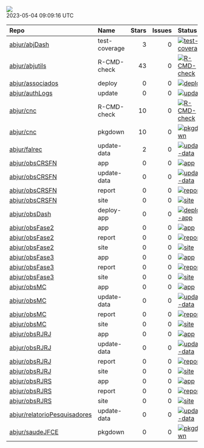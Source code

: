 ![](https://github.com/abjur/abjStatus/workflows/Render%20Status/badge.svg)  
2023-05-04 09:09:16 UTC

| Repo                                                                            | Name          |  Stars|  Issues| Status                                                                                                                                                                     |
|:--------------------------------------------------------------------------------|:--------------|------:|-------:|:---------------------------------------------------------------------------------------------------------------------------------------------------------------------------|
| [abjur/abjDash](https://github.com/abjur/abjDash)                               | test-coverage |      3|       0| [![test-coverage](https://github.com/abjur/abjDash/workflows/test-coverage/badge.svg)](https://github.com/abjur/abjDash/actions/runs/1930316364)                           |
| [abjur/abjutils](https://github.com/abjur/abjutils)                             | R-CMD-check   |     43|       0| [![R-CMD-check](https://github.com/abjur/abjutils/workflows/R-CMD-check/badge.svg)](https://github.com/abjur/abjutils/actions/runs/3961811675)                             |
| [abjur/associados](https://github.com/abjur/associados)                         | deploy        |      0|       0| [![deploy](https://github.com/abjur/associados/workflows/deploy/badge.svg)](https://github.com/abjur/associados/actions/runs/1989734689)                                   |
| [abjur/authLogs](https://github.com/abjur/authLogs)                             | update        |      0|       0| [![update](https://github.com/abjur/authLogs/workflows/update/badge.svg)](https://github.com/abjur/authLogs/actions/runs/4878418060)                                       |
| [abjur/cnc](https://github.com/abjur/cnc)                                       | R-CMD-check   |     10|       0| [![R-CMD-check](https://github.com/abjur/cnc/workflows/R-CMD-check/badge.svg)](https://github.com/abjur/cnc/actions/runs/2665598388)                                       |
| [abjur/cnc](https://github.com/abjur/cnc)                                       | pkgdown       |     10|       0| [![pkgdown](https://github.com/abjur/cnc/workflows/pkgdown/badge.svg)](https://github.com/abjur/cnc/actions/runs/2665598386)                                               |
| [abjur/falrec](https://github.com/abjur/falrec)                                 | update-data   |      2|       0| [![update-data](https://github.com/abjur/falrec/workflows/update-data/badge.svg)](https://github.com/abjur/falrec/actions/runs/4842802554)                                 |
| [abjur/obsCRSFN](https://github.com/abjur/obsCRSFN)                             | app           |      0|       0| [![app](https://github.com/abjur/obsCRSFN/workflows/app/badge.svg)](https://github.com/abjur/obsCRSFN/actions/runs/3275679243)                                             |
| [abjur/obsCRSFN](https://github.com/abjur/obsCRSFN)                             | update-data   |      0|       0| [![update-data](https://github.com/abjur/obsCRSFN/workflows/update-data/badge.svg)](https://github.com/abjur/obsCRSFN/actions/runs/4257190932)                             |
| [abjur/obsCRSFN](https://github.com/abjur/obsCRSFN)                             | report        |      0|       0| [![report](https://github.com/abjur/obsCRSFN/workflows/report/badge.svg)](https://github.com/abjur/obsCRSFN/actions/runs/4418231115)                                       |
| [abjur/obsCRSFN](https://github.com/abjur/obsCRSFN)                             | site          |      0|       0| [![site](https://github.com/abjur/obsCRSFN/workflows/site/badge.svg)](https://github.com/abjur/obsCRSFN/actions/runs/3473830519)                                           |
| [abjur/obsDash](https://github.com/abjur/obsDash)                               | deploy-app    |      0|       0| [![deploy-app](https://github.com/abjur/obsDash/workflows/deploy-app/badge.svg)](https://github.com/abjur/obsDash/actions/runs/4845692383)                                 |
| [abjur/obsFase2](https://github.com/abjur/obsFase2)                             | app           |      0|       0| [![app](https://github.com/abjur/obsFase2/workflows/app/badge.svg)](https://github.com/abjur/obsFase2/actions/runs/2652390783)                                             |
| [abjur/obsFase2](https://github.com/abjur/obsFase2)                             | report        |      0|       0| [![report](https://github.com/abjur/obsFase2/workflows/report/badge.svg)](https://github.com/abjur/obsFase2/actions/runs/4057189310)                                       |
| [abjur/obsFase2](https://github.com/abjur/obsFase2)                             | site          |      0|       0| [![site](https://github.com/abjur/obsFase2/workflows/site/badge.svg)](https://github.com/abjur/obsFase2/actions/runs/3945338845)                                           |
| [abjur/obsFase3](https://github.com/abjur/obsFase3)                             | app           |      0|       0| [![app](https://github.com/abjur/obsFase3/workflows/app/badge.svg)](https://github.com/abjur/obsFase3/actions/runs/2186616925)                                             |
| [abjur/obsFase3](https://github.com/abjur/obsFase3)                             | report        |      0|       0| [![report](https://github.com/abjur/obsFase3/workflows/report/badge.svg)](https://github.com/abjur/obsFase3/actions/runs/3276719437)                                       |
| [abjur/obsFase3](https://github.com/abjur/obsFase3)                             | site          |      0|       0| [![site](https://github.com/abjur/obsFase3/workflows/site/badge.svg)](https://github.com/abjur/obsFase3/actions/runs/2340253444)                                           |
| [abjur/obsMC](https://github.com/abjur/obsMC)                                   | app           |      0|       0| [![app](https://github.com/abjur/obsMC/workflows/app/badge.svg)](https://github.com/abjur/obsMC/actions/runs/4332578598)                                                   |
| [abjur/obsMC](https://github.com/abjur/obsMC)                                   | update-data   |      0|       0| [![update-data](https://github.com/abjur/obsMC/workflows/update-data/badge.svg)](https://github.com/abjur/obsMC/actions/runs/3815327795)                                   |
| [abjur/obsMC](https://github.com/abjur/obsMC)                                   | report        |      0|       0| [![report](https://github.com/abjur/obsMC/workflows/report/badge.svg)](https://github.com/abjur/obsMC/actions/runs/4297153855)                                             |
| [abjur/obsMC](https://github.com/abjur/obsMC)                                   | site          |      0|       0| [![site](https://github.com/abjur/obsMC/workflows/site/badge.svg)](https://github.com/abjur/obsMC/actions/runs/3911354990)                                                 |
| [abjur/obsRJRJ](https://github.com/abjur/obsRJRJ)                               | app           |      0|       0| [![app](https://github.com/abjur/obsRJRJ/workflows/app/badge.svg)](https://github.com/abjur/obsRJRJ/actions/runs/2616460610)                                               |
| [abjur/obsRJRJ](https://github.com/abjur/obsRJRJ)                               | update-data   |      0|       0| [![update-data](https://github.com/abjur/obsRJRJ/workflows/update-data/badge.svg)](https://github.com/abjur/obsRJRJ/actions/runs/2665338147)                               |
| [abjur/obsRJRJ](https://github.com/abjur/obsRJRJ)                               | report        |      0|       0| [![report](https://github.com/abjur/obsRJRJ/workflows/report/badge.svg)](https://github.com/abjur/obsRJRJ/actions/runs/2617599128)                                         |
| [abjur/obsRJRJ](https://github.com/abjur/obsRJRJ)                               | site          |      0|       0| [![site](https://github.com/abjur/obsRJRJ/workflows/site/badge.svg)](https://github.com/abjur/obsRJRJ/actions/runs/2693253086)                                             |
| [abjur/obsRJRS](https://github.com/abjur/obsRJRS)                               | app           |      0|       0| [![app](https://github.com/abjur/obsRJRS/workflows/app/badge.svg)](https://github.com/abjur/obsRJRS/actions/runs/2455247164)                                               |
| [abjur/obsRJRS](https://github.com/abjur/obsRJRS)                               | report        |      0|       0| [![report](https://github.com/abjur/obsRJRS/workflows/report/badge.svg)](https://github.com/abjur/obsRJRS/actions/runs/2912378454)                                         |
| [abjur/obsRJRS](https://github.com/abjur/obsRJRS)                               | site          |      0|       0| [![site](https://github.com/abjur/obsRJRS/workflows/site/badge.svg)](https://github.com/abjur/obsRJRS/actions/runs/2912329985)                                             |
| [abjur/relatorioPesquisadores](https://github.com/abjur/relatorioPesquisadores) | update-data   |      0|       0| [![update-data](https://github.com/abjur/relatorioPesquisadores/workflows/update-data/badge.svg)](https://github.com/abjur/relatorioPesquisadores/actions/runs/4849597884) |
| [abjur/saudeJFCE](https://github.com/abjur/saudeJFCE)                           | pkgdown       |      0|       0| [![pkgdown](https://github.com/abjur/saudeJFCE/workflows/pkgdown/badge.svg)](https://github.com/abjur/saudeJFCE/actions/runs/4724601602)                                   |
